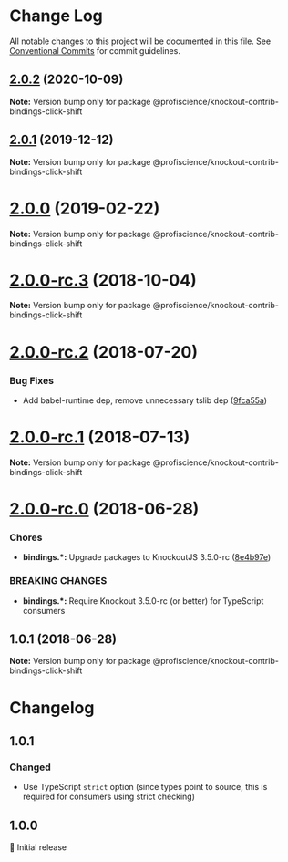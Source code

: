 # Change Log

All notable changes to this project will be documented in this file.
See [Conventional Commits](https://conventionalcommits.org) for commit guidelines.

## [2.0.2](https://github.com/Profiscience/knockout-contrib/compare/@profiscience/knockout-contrib-bindings-click-shift@2.0.1...@profiscience/knockout-contrib-bindings-click-shift@2.0.2) (2020-10-09)

**Note:** Version bump only for package @profiscience/knockout-contrib-bindings-click-shift





## [2.0.1](https://github.com/Profiscience/knockout-contrib/compare/@profiscience/knockout-contrib-bindings-click-shift@2.0.0...@profiscience/knockout-contrib-bindings-click-shift@2.0.1) (2019-12-12)

**Note:** Version bump only for package @profiscience/knockout-contrib-bindings-click-shift

# [2.0.0](https://github.com/Profiscience/knockout-contrib/compare/@profiscience/knockout-contrib-bindings-click-shift@2.0.0-rc.3...@profiscience/knockout-contrib-bindings-click-shift@2.0.0) (2019-02-22)

**Note:** Version bump only for package @profiscience/knockout-contrib-bindings-click-shift

<a name="2.0.0-rc.3"></a>

# [2.0.0-rc.3](https://github.com/Profiscience/knockout-contrib/compare/@profiscience/knockout-contrib-bindings-click-shift@2.0.0-rc.2...@profiscience/knockout-contrib-bindings-click-shift@2.0.0-rc.3) (2018-10-04)

**Note:** Version bump only for package @profiscience/knockout-contrib-bindings-click-shift

<a name="2.0.0-rc.2"></a>

# [2.0.0-rc.2](https://github.com/Profiscience/knockout-contrib/compare/@profiscience/knockout-contrib-bindings-click-shift@2.0.0-rc.1...@profiscience/knockout-contrib-bindings-click-shift@2.0.0-rc.2) (2018-07-20)

### Bug Fixes

- Add babel-runtime dep, remove unnecessary tslib dep ([9fca55a](https://github.com/Profiscience/knockout-contrib/commit/9fca55a))

<a name="2.0.0-rc.1"></a>

# [2.0.0-rc.1](https://github.com/Profiscience/knockout-contrib/compare/@profiscience/knockout-contrib-bindings-click-shift@2.0.0-rc.0...@profiscience/knockout-contrib-bindings-click-shift@2.0.0-rc.1) (2018-07-13)

**Note:** Version bump only for package @profiscience/knockout-contrib-bindings-click-shift

<a name="2.0.0-rc.0"></a>

# [2.0.0-rc.0](https://github.com/Profiscience/knockout-contrib/compare/@profiscience/knockout-contrib-bindings-click-shift@1.0.1...@profiscience/knockout-contrib-bindings-click-shift@2.0.0-rc.0) (2018-06-28)

### Chores

- **bindings.\*:** Upgrade packages to KnockoutJS 3.5.0-rc ([8e4b97e](https://github.com/Profiscience/knockout-contrib/commit/8e4b97e))

### BREAKING CHANGES

- **bindings.\*:** Require Knockout 3.5.0-rc (or better) for TypeScript consumers

<a name="1.0.1"></a>

## 1.0.1 (2018-06-28)

**Note:** Version bump only for package @profiscience/knockout-contrib-bindings-click-shift

# Changelog

## 1.0.1

### Changed

- Use TypeScript `strict` option (since types point to source, this is required for consumers using strict checking)

## 1.0.0

:tada: Initial release
